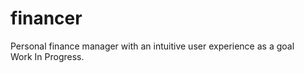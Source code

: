 # financer
Personal finance manager with an intuitive user experience as a goal</br>
Work In Progress.
